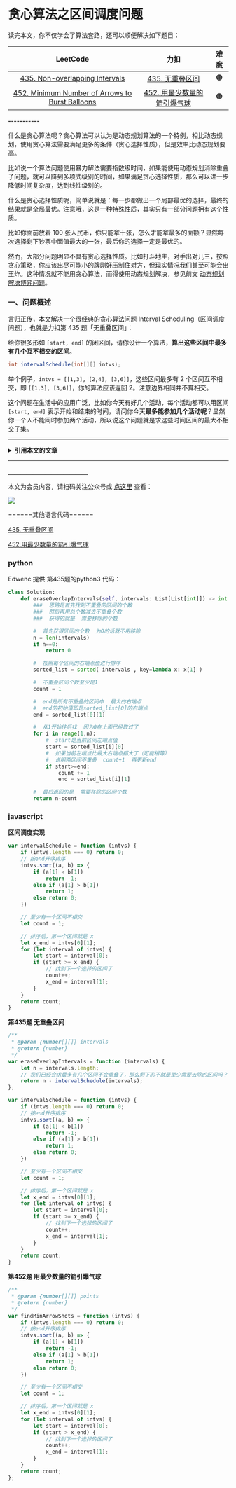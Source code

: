 # 贪心算法之区间调度问题

<p align='center'>




读完本文，你不仅学会了算法套路，还可以顺便解决如下题目：

| LeetCode | 力扣 | 难度 |
| :----: | :----: | :----: |
| [435. Non-overlapping Intervals](https://leetcode.com/problems/non-overlapping-intervals/) | [435. 无重叠区间](https://leetcode.cn/problems/non-overlapping-intervals/) | 🟠
| [452. Minimum Number of Arrows to Burst Balloons](https://leetcode.com/problems/minimum-number-of-arrows-to-burst-balloons/) | [452. 用最少数量的箭引爆气球](https://leetcode.cn/problems/minimum-number-of-arrows-to-burst-balloons/) | 🟠

**-----------**

什么是贪心算法呢？贪心算法可以认为是动态规划算法的一个特例，相比动态规划，使用贪心算法需要满足更多的条件（贪心选择性质），但是效率比动态规划要高。

比如说一个算法问题使用暴力解法需要指数级时间，如果能使用动态规划消除重叠子问题，就可以降到多项式级别的时间，如果满足贪心选择性质，那么可以进一步降低时间复杂度，达到线性级别的。

什么是贪心选择性质呢，简单说就是：每一步都做出一个局部最优的选择，最终的结果就是全局最优。注意哦，这是一种特殊性质，其实只有一部分问题拥有这个性质。

比如你面前放着 100 张人民币，你只能拿十张，怎么才能拿最多的面额？显然每次选择剩下钞票中面值最大的一张，最后你的选择一定是最优的。

然而，大部分问题明显不具有贪心选择性质。比如打斗地主，对手出对儿三，按照贪心策略，你应该出尽可能小的牌刚好压制住对方，但现实情况我们甚至可能会出王炸。这种情况就不能用贪心算法，而得使用动态规划解决，参见前文 [动态规划解决博弈问题](https://labuladong.github.io/article/fname.html?fname=动态规划之博弈问题)。

### 一、问题概述

言归正传，本文解决一个很经典的贪心算法问题 Interval Scheduling（区间调度问题），也就是力扣第 435 题「无重叠区间」：

给你很多形如 `[start, end]` 的闭区间，请你设计一个算法，**算出这些区间中最多有几个互不相交的区间**。

<!-- muliti_language -->
```java
int intervalSchedule(int[][] intvs);
```

举个例子，`intvs = [[1,3], [2,4], [3,6]]`，这些区间最多有 2 个区间互不相交，即 `[[1,3], [3,6]]`，你的算法应该返回 2。注意边界相同并不算相交。

这个问题在生活中的应用广泛，比如你今天有好几个活动，每个活动都可以用区间 `[start, end]` 表示开始和结束的时间，请问你今天**最多能参加几个活动呢**？显然你一个人不能同时参加两个活动，所以说这个问题就是求这些时间区间的最大不相交子集。



<hr>
<details class="hint-container details">
<summary><strong>引用本文的文章</strong></summary>

 - [一个方法解决三道区间问题](https://labuladong.github.io/article/fname.html?fname=区间问题合集)
 - [分治算法详解：运算优先级](https://labuladong.github.io/article/fname.html?fname=分治算法)
 - [剪视频剪出一个贪心算法](https://labuladong.github.io/article/fname.html?fname=剪视频)
 - [如何运用贪心思想玩跳跃游戏](https://labuladong.github.io/article/fname.html?fname=跳跃游戏)
 - [扫描线技巧：安排会议室](https://labuladong.github.io/article/fname.html?fname=安排会议室)

</details><hr>





**＿＿＿＿＿＿＿＿＿＿＿＿＿**

本文为会员内容，请扫码关注公众号或 [点这里](https://appktavsiei5995.pc.xiaoe-tech.com/detail/i_649bf3aee4b09d72379e4576/1) 查看：

![](https://labuladong.github.io/pictures/qrcode.jpg)

======其他语言代码======

[435. 无重叠区间](https://leetcode-cn.com/problems/non-overlapping-intervals/)

[452.用最少数量的箭引爆气球](https://leetcode-cn.com/problems/minimum-number-of-arrows-to-burst-balloons)

### python
Edwenc 提供 第435题的python3 代码：

```python  
class Solution:
    def eraseOverlapIntervals(self, intervals: List[List[int]]) -> int:
        ###  思路是首先找到不重叠的区间的个数
        ###  然后再用总个数减去不重叠个数  
        ###  获得的就是  需要移除的个数

        #  首先获得区间的个数  为0的话就不用移除
        n = len(intervals)
        if n==0:
            return 0

        #  按照每个区间的右端点值进行排序
        sorted_list = sorted( intervals , key=lambda x: x[1] )

        #  不重叠区间个数至少是1
        count = 1

        #  end是所有不重叠的区间中  最大的右端点
        #  end的初始值即是sorted_list[0]的右端点
        end = sorted_list[0][1]

        #  从1开始往后找  因为0在上面已经取过了
        for i in range(1,n):
            #  start是当前区间左端点值
            start = sorted_list[i][0] 
            #  如果当前左端点比最大右端点都大了（可能相等）  
            #  说明两区间不重叠  count+1  再更新end     
            if start>=end:
                count += 1
                end = sorted_list[i][1]

        #  最后返回的是  需要移除的区间个数
        return n-count
```



### javascript

**区间调度实现**

```js
var intervalSchedule = function (intvs) {
    if (intvs.length === 0) return 0;
    // 按end升序排序
    intvs.sort((a, b) => {
        if (a[1] < b[1])
            return -1;
        else if (a[1] > b[1])
            return 1;
        else return 0;
    })

    // 至少有一个区间不相交
    let count = 1;

    // 排序后，第一个区间就是 x
    let x_end = intvs[0][1];
    for (let interval of intvs) {
        let start = interval[0];
        if (start >= x_end) {
            // 找到下一个选择的区间了
            count++;
            x_end = interval[1];
        }
    }
    return count;
}
```

**第435题 无重叠区间**

```js
/**
 * @param {number[][]} intervals
 * @return {number}
 */
var eraseOverlapIntervals = function (intervals) {
    let n = intervals.length;
    // 我们已经会求最多有几个区间不会重叠了，那么剩下的不就是至少需要去除的区间吗？
    return n - intervalSchedule(intervals);
};

var intervalSchedule = function (intvs) {
    if (intvs.length === 0) return 0;
    // 按end升序排序
    intvs.sort((a, b) => {
        if (a[1] < b[1])
            return -1;
        else if (a[1] > b[1])
            return 1;
        else return 0;
    })

    // 至少有一个区间不相交
    let count = 1;

    // 排序后，第一个区间就是 x
    let x_end = intvs[0][1];
    for (let interval of intvs) {
        let start = interval[0];
        if (start >= x_end) {
            // 找到下一个选择的区间了
            count++;
            x_end = interval[1];
        }
    }
    return count;
}
```

**第452题 用最少数量的箭引爆气球**

```js
/**
 * @param {number[][]} points
 * @return {number}
 */
var findMinArrowShots = function (intvs) {
    if (intvs.length === 0) return 0;
    // 按end升序排序
    intvs.sort((a, b) => {
        if (a[1] < b[1])
            return -1;
        else if (a[1] > b[1])
            return 1;
        else return 0;
    })

    // 至少有一个区间不相交
    let count = 1;

    // 排序后，第一个区间就是 x
    let x_end = intvs[0][1];
    for (let interval of intvs) {
        let start = interval[0];
        if (start > x_end) {
            // 找到下一个选择的区间了
            count++;
            x_end = interval[1];
        }
    }
    return count;
};
```

